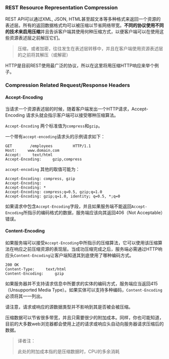 ### REST Resource Representation Compression

REST API可以通过XML, JSON, HTML甚至超文本等多种格式来返回一个资源的表述层。所有的返回数据格式均可以被压缩以节省网络带宽。**不同的协议使用不同的技术来启用压缩**并且告诉客户端其使用何种压缩方式，以便客户端可以在使用这些资源表述层之前解压它们。

> 压缩，或者加密，往往发生在表述层转移中，并且在客户端使用资源表述层的之前将其解压（或解密）

HTTP是目前REST使用最广泛的协议，所以在这里将用压缩HTTP响应来举个例子。

### Compression Related Request/Response Headers

#### Accept-Encoding

当请求一个资源表述层的时候，随着客户端发出一个HTTP请求，Accept-Encoding 请求头就会指示客户端可以接受哪种压缩算法。

`Accept-Encoding` 两个标准值为`compress`和`gzip`。

一个带有`accept-encoding`请求头的示例请求如下：

```
GET        /employees         HTTP/1.1
Host:     www.domain.com
Accept:     text/html
Accept-Encoding:     gzip,compress
```

`accept-encoding` 其他的取值可能为：

```
Accept-Encoding: compress, gzip
Accept-Encoding:
Accept-Encoding: *
Accept-Encoding: compress;q=0.5, gzip;q=1.0
Accept-Encoding: gzip;q=1.0, identity; q=0.5, *;q=0
```

如果请求中包含`Accept-Encoding`字段，并且如果服务端不能返回`Accept-Encoding`所指示的编码格式的数据，服务端应该向其返回406（Not Acceptable）错误。

#### Content-Encoding

如果服务端可以接受`Accept-Encoding`中所指示的压缩算法，它可以使用该压缩算法在响应之前压缩资源的表现层。当成功压缩完成之后，服务端必需通过HTTP响应头`Content-Encoding`让客户端知道其到底使用了哪种编码方式。

```
200 OK
Content-Type:     text/html
Content-Encoding:     gzip
```

如果服务器并不支持请求信息中所要求的实体的编码方式，服务端应当返回415（Unsupported Media Type）。如果实体可以支持多种编码，`Content-Encoding`必须将其一一列出。

请注意，请求或响应的源数据类型并不影响到其是否被会被压缩。

压缩数据可以节省很多带宽，并且只需要很少的附加成本。同样，你也可能知道，目前的大多数web浏览器都会使用上述的请求或响应头自动向服务器请求压缩后的数据。

> 译者注：
>
> 此处的附加成本指的是压缩数据时，CPU的多余消耗

